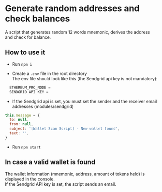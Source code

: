 # Generate random addresses and check balances

A script that generates random 12 words mnemonic, derives the address and check for balance. <br>

## How to use it

- Run `npm i`

- Create a `.env` file in the root directory <br>
  The env file should look like this (the Sendgrid api key is not mandatory):

```js
  ETHEREUM_PRC_NODE =
  SENDGRID_API_KEY =
```

- If the Sendgrid api is set, you must set the sender and the receiver email addresses (modules/sendgrid)

```js
this.message = {
  to: null,
  from: null,
  subject: '[Wallet Scan Script] - New wallet found',
  text: '',
}
```

- Run `npm start`

## In case a valid wallet is found

The wallet information (mnemonic, address, amount of tokens held) is displayed in the console. <br>
If the Sendgrid API key is set, the script sends an email.

